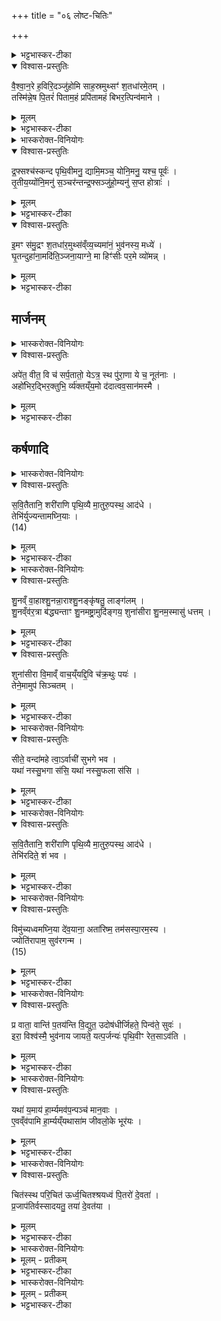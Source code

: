 +++
title = "०६ लोष्ट-चितिः"

+++
<div class="js_include" url="/vedAH_yajuH/taittirIyam/sArasvata-vibhAgaH/AraNyakam/sarva-prastutiH/04_pitR-medhAdi/06_loShTa-chitiH"  newLevelForH1="1" includeTitle="true">


<details><summary>भट्टभास्कर-टीका</summary>

1अथ लोष्टचिन्मन्त्राः ।  
तदर्थं विमते [विमिते] श्मशानायतने मध्ये  
पालाशीं त्रिविष्टकां मेधीं निघ्नन्ति,  
तस्या मूले अस्थीनि,  
शतातृण्यां च कुम्भं निदधाति,  
तस्य बिलं चर्मणा कुशैः परिणद्धं भवति,  
तस्मिन् दधि वाजिन-मिश्रम् आनयति - वैश्वानर इति ॥  
त्रिष्टुभस्सर्वाः । 
</details>

<details open><summary>विश्वास-प्रस्तुतिः</summary>

वै॒श्वा॒न॒रे ह॒विरि॒दञ्जु॑होमि साह॒स्रमुथ्सꣳ॑ श॒तधा॑रमे॒तम् ।  
तस्मि॑न्ने॒ष पि॒तरं॑ पिताम॒हं प्रपि॑तामहं बिभर॒त्पिन्व॑माने ।  
</details>

<details><summary>मूलम्</summary>

वै॒श्वा॒न॒रे ह॒विरि॒दञ्जु॑होमि साह॒स्रमुथ्सꣳ॑ श॒तधा॑रमे॒तम् ।  
तस्मि॑न्ने॒ष पि॒तरं॑ पिताम॒हं प्रपि॑तामहं बिभर॒त्पिन्व॑माने ।  
</details>

<details><summary>भट्टभास्कर-टीका</summary>

वैश्वानरे पृथिव्यां 'इयं वा अग्निवैश्वानरः' इति पार्थिवे कुम्भे इदं हविर् वाजिनमिश्रं दधि जुहोमि साहस्रं सहस्रसङ्ख्यापरिमितम् उत्सं सिकतिले प्रदेशे कराभ्यामेव खात्वा यत्र पानीयं पीयते स उत्सस् तं शतधारं तत्र यथा बह्व्यो धाराः प्रभवन्ति तद्वद् बहुदुघम् एतम् एतद् उत्सम् । सामानाधिकरण्यात् पुंस्त्वम् । प्रसिद्धिमाह - यथाऽयं प्रसिद्ध उत्सो बहुमधुधुक् एवम् इदं हविरिति तस्मिन् वैश्वानरे हुत एष उत्सः नो ऽस्माकं पित्रादीन् बिभरद् बिभर्तु । पिन्वमाने । सप्तमी प्रथमार्थे । पिन्वमानः क्षरन् । पिन्वमाने तस्मिन् वैश्वानर इति वा ।।  
</details>

<details><summary>भास्करोक्त-विनियोगः</summary>

2विक्षरन्तमभिमन्त्रयते - द्रप्स इति द्वाभ्याम् ॥ 
</details>


<details open><summary>विश्वास-प्रस्तुतिः</summary>

द्र॒फ्सश्च॑स्कन्द पृथि॒वीमनु॒ द्यामि॒मञ्च॒ योनि॒मनु॒ यश्च॒ पूर्वः॑ ।  
तृ॒तीय॒य्योंनि॒मनु॑ स॒ञ्चर॑न्तन्द्र॒फ्सञ्जु॑हो॒म्यनु॑ स॒प्त होत्राः॑ ।  
</details>

<details><summary>मूलम्</summary>

द्र॒फ्सश्च॑स्कन्द पृथि॒वीमनु॒ द्यामि॒मञ्च॒ योनि॒मनु॒ यश्च॒ पूर्वः॑ ।  
तृ॒तीय॒य्योंनि॒मनु॑ स॒ञ्चर॑न्तन्द्र॒फ्सञ्जु॑हो॒म्यनु॑ स॒प्त होत्राः॑ ।  
</details>

<details><summary>भट्टभास्कर-टीका</summary>

द्रप्सः विप्रुषश् चस्कन्द स्कन्दति । पृथिवीमनु पृथिवीं प्रति द्याम् अन्तरिक्षं च प्रति इमं च योनिं स्थानं कुम्भम् अनु प्रति यश्च पूर्वो योनिर् दधिवाजिनयोरुत्पत्तिकाले तं च प्रति । अथ यदि तृतीयो योनिर् आस्ति तमप्य् अनुसञ्चरन्तं तमेवम्भूतं द्रप्सं जुहोमि । अनुस्सादृश्ये । यथा सप्तहोत्रा होत्रादय आग्नीध्रान्तास्सोमे विप्रुड्ढोमं कुर्वन्ति तद्वत् ॥  
</details>


<details open><summary>विश्वास-प्रस्तुतिः</summary>

इ॒मꣳ स॑मु॒द्रꣳ श॒तधा॑र॒मुथ्स॑व्ँव्य॒च्यमा॑नं॒ भुव॑नस्य॒ मध्ये॑ ।  
घृ॒तन्दुहा॑ना॒मदि॑ति॒ञ्जना॒याग्ने॒ मा हिꣳ॑सीः पर॒मे व्यो॑मन्न् ।  
</details>

<details><summary>मूलम्</summary>

इ॒मꣳ स॑मु॒द्रꣳ श॒तधा॑र॒मुथ्स॑व्ँव्य॒च्यमा॑नं॒ भुव॑नस्य॒ मध्ये॑ ।  
घृ॒तन्दुहा॑ना॒मदि॑ति॒ञ्जना॒याग्ने॒ मा हिꣳ॑सीः पर॒मे व्यो॑मन्न् ।  
</details>

<details><summary>भट्टभास्कर-टीका</summary>

3इममिति ॥ समुद्रसामानाधिकरण्यात् पुंस्त्वम् । इमं हविः समुद्रवद् अक्षीयमाणं शतधारम् उत्सं तदात्मकं तद्वदुपजीव्यं भुवनवद्विस्तीर्णस्यास्य स्थानस्य मध्ये व्यच्यमानम् । अचतिर्गतिकर्मा, 'व्युक्षत् क्रूरमुदचन्त्वापः' इत्यादौ दर्शनात् । विगम्यमानं विषिच्यमानम् । उत्तरपादो लुप्तोपमः । यथा जनाय भुवनोदरवर्तिने घृतम् उदकं वृष्टिलक्षणं दुहाना क्षरन्त्य् अदितिर् देवमाता द्यौर्वा उपकरोति तादृशम् इदं हविर् हे अग्ने ! परमे व्योमान् उत्कृष्ट स्थाने गतम् । मा मा हिंसीर् अविच्छिन्नं कुरु ॥  
</details>

## मार्जनम्

<details><summary>भास्करोक्त-विनियोगः</summary>

4हरिण्या पलाशशाखया शमीशाखया वा श्मशानायतनं सम्मार्ष्टि - अपेतेति ॥ 
</details>

<details open><summary>विश्वास-प्रस्तुतिः</summary>

अपे॑त॒ वीत॒ वि च॑ सर्प॒तातो॒ येऽत्र॒ स्थ पु॑रा॒णा ये च॒ नूत॑नाः ।  
अहो॑भिर॒द्भिर॒क्तुभि॒ र्व्य॑क्तय्ँय॒मो द॑दात्वव॒सान॑मस्मै ।  
</details>

<details><summary>मूलम्</summary>

अपे॑त॒ वीत॒ वि च॑ सर्प॒तातो॒ येऽत्र॒ स्थ पु॑रा॒णा ये च॒ नूत॑नाः ।  
अहो॑भिर॒द्भिर॒क्तुभि॒ र्व्य॑क्तय्ँय॒मो द॑दात्वव॒सान॑मस्मै ।  
</details>

<details><summary>भट्टभास्कर-टीका</summary>

अत्र प्रदेशे ये पुराणास्स्थ पिशाचाश्चिरकालवासिनः ये च नूतना अभिनवाः स्थ उभयेऽपि यूयम् इतः प्रदेशाद् अपेत अपगच्छत । वीत विशेषेण दूरतरं गच्छत विसर्पत विविधं नाना गच्छत । कस्मादपगच्छाम इत्युच्यते - अहोभिर् दिवसैर् अद्भिश्च अक्तुभिः शुद्धिहेतुभिः रात्रिभिर् व्यक्तं शोधितम् । अवसानं यमो ऽस्मै प्रेताय अस्य दहनार्थं ददातु ददाति । तथैव वह्वृचाः । यम एव अवसानम् अस्मै ददात्य् अतः यूयम् अपगच्छत ॥  
</details>


## कर्षणादि
<details><summary>भास्करोक्त-विनियोगः</summary>

5अथ तस्य आयतनस्य कर्षणार्थं सीरं युनक्ति - सवितैतानीति ॥ 
</details>


<details open><summary>विश्वास-प्रस्तुतिः</summary>

स॒वि॒तैतानि॒ शरी॑राणि पृथि॒व्यै मा॒तुरु॒पस्थ॒ आद॑धे ।  
तेभि॑र्युज्यन्तामघ्नि॒याः ।  
(14)  
</details>

<details><summary>मूलम्</summary>

स॒वि॒तैतानि॒ शरी॑राणि पृथि॒व्यै मा॒तुरु॒पस्थ॒ आद॑धे ।  
तेभि॑र्युज्यन्तामघ्नि॒याः ।  
(14)  
</details>

<details><summary>भट्टभास्कर-टीका</summary>

सविता आदित्य एतानि इमानि शरीराणि पृथिव्या मातुः सर्वस्य मातृस्थानीयाया उपस्थे अङ्के आदधे आधत्तां स्थापयतु । तेभिस् तैः शरीरैर् हेतुभिस् तत्संस्कारार्थं युज्यन्ताम् । सीरे अघ्निया गावः बलीवर्दाः ॥  
</details>

<details><summary>भास्करोक्त-विनियोगः</summary>

6-7उत्तराभ्यां त्रिष्टुब्गायत्रीभ्यां कर्षति - शुनमिति ॥ 
</details>


<details open><summary>विश्वास-प्रस्तुतिः</summary>

शु॒नव्ँ वा॒हाश्शु॒नन्ना॒राश्शु॒नङ्कृ॑षतु॒ लाङ्ग॑लम् ।  
शु॒नव्ँव॑र॒त्रा ब॑द्ध्यन्ताꣳ शु॒नमष्ट्रा॒मुदि॑ङ्गय॒ शुना॑सीरा शु॒नम॒स्मासु॑ धत्तम् ।  
</details>

<details><summary>मूलम्</summary>

शु॒नव्ँ वा॒हाश्शु॒नन्ना॒राश्शु॒नङ्कृ॑षतु॒ लाङ्ग॑लम् ।  
शु॒नव्ँव॑र॒त्रा ब॑द्ध्यन्ताꣳ शु॒नमष्ट्रा॒मुदि॑ङ्गय॒ शुना॑सीरा शु॒नम॒स्मासु॑ धत्तम् ।  
</details>

<details><summary>भट्टभास्कर-टीका</summary>

वाहा बलीवर्दाः शुनं यथा तथा कर्षन्त्विति, वक्ष्यमाणं विपरिणम्यते । नारा नराश्च शुनं कर्षन्तु । लाङ्गलं च शुनं कर्षतु । करणस्य कर्तृत्वविवक्षा । वरत्रा वध्राः शुनं बध्यन्ताम् । अष्ट्रा दंष्ट्रा इह तु तदाकारं फालं ताम् उदिङ्गय उत्क्षिप । 
कर्षकं प्रत्य् एतत् शुनः वायुः सीर आदित्यः हे शुनासीरौ! युवां शुनं सुखम् अस्मासु युक्तं स्थापयतम् । अस्माकं धत्तम् ।  
</details>

<details open><summary>विश्वास-प्रस्तुतिः</summary>

शुना॑सीरा वि॒माव्ँ वाच॒य्ँयद्दि॒वि च॑क्र॒थुः पयः॑ ।  
तेने॒मामुप॑ सिञ्चतम् ।  
</details>

<details><summary>मूलम्</summary>

शुना॑सीरा वि॒माव्ँ वाच॒य्ँयद्दि॒वि च॑क्र॒थुः पयः॑ ।  
तेने॒मामुप॑ सिञ्चतम् ।  
</details>

<details><summary>भट्टभास्कर-टीका</summary>

हे शुनासीरौ! इमां वाचं   
स्तनयित्नुघोषलक्षणां यद् यदा दिव्य् अन्तरिक्षे चक्रथुः पयस् तेन तत्कालभवेन पयसा उदकेन इमां भूमिम् उपसिञ्चतम् ॥ 
</details>


<details><summary>भास्करोक्त-विनियोगः</summary>

8सीतां प्रत्यवेक्षते - सीते इति ॥ 
</details>


<details open><summary>विश्वास-प्रस्तुतिः</summary>

सीते॒ वन्दा॑महे त्वा॒ऽर्वाची॑ सुभगे भव ।  
यथा॑ नस्सु॒भगा स॑सि॒ यथा॑ नस्सु॒फला स॑सि ।  
</details>

<details><summary>मूलम्</summary>

सीते॒ वन्दा॑महे त्वा॒ऽर्वाची॑ सुभगे भव ।  
यथा॑ नस्सु॒भगा स॑सि॒ यथा॑ नस्सु॒फला स॑सि ।  
</details>

<details><summary>भट्टभास्कर-टीका</summary>

सीता लाङ्गलपद्धतिर् हे सीते! त्वां वयं वन्दामहे नमस्यामः स्तुमो वा । हे सुभगे! सौभाग्यस्य हेतुभूते ! त्वम् अर्वाच्य् अस्मदभिमुखी भव । यथा नो ऽस्मभ्यं सुभगा ससि । अस्तेः पञ्चमो लकारः । सुभगा स्याः । तथा अर्वाची भव इति ॥
</details>


<details><summary>भास्करोक्त-विनियोगः</summary>

9मध्ये कृष्टस्य अस्थिकुम्भं निदधाति - सवितेति गता ॥ 
</details>


<details open><summary>विश्वास-प्रस्तुतिः</summary>

स॒वि॒तैतानि॒ शरी॑राणि पृथि॒व्यै मा॒तुरु॒पस्थ॒ आद॑धे ।  
तेभि॑रदिते॒ शं भव ।  
</details>

<details><summary>मूलम्</summary>

स॒वि॒तैतानि॒ शरी॑राणि पृथि॒व्यै मा॒तुरु॒पस्थ॒ आद॑धे ।  
तेभि॑रदिते॒ शं भव ।  
</details>

<details><summary>भट्टभास्कर-टीका</summary>

तेभिस् तैर् अस्थिभिर् अदिते! अखण्डिते! वा द्यावापृथिवी शम्भव । सकारस्य शकारः । सम्भव सङ्गच्छस्व ॥
</details>


<details><summary>भास्करोक्त-विनियोगः</summary>

10 दक्षिणेंसे बलीवर्दान् विमुञ्चति - विमुच्यध्वम् इति ॥ 
</details>

<details open><summary>विश्वास-प्रस्तुतिः</summary>

विमु॑च्यध्वमघ्नि॒या दे॑व॒याना॒ अता॑रिष्म॒ तम॑सस्पा॒रम॒स्य ।  
ज्योति॑रापाम॒ सुव॑रगन्म ।  
(15)  
</details>

<details><summary>मूलम्</summary>

विमु॑च्यध्वमघ्नि॒या दे॑व॒याना॒ अता॑रिष्म॒ तम॑सस्पा॒रम॒स्य ।  
ज्योति॑रापाम॒ सुव॑रगन्म ।  
(15)  
</details>

<details><summary>भट्टभास्कर-टीका</summary>

हे अघ्नियाः! बलीवर्दाः! यूयं विमुक्ता भवथ । देवा यैर् यान्ति ते देवयाना अन्या वयम् अस्य तमसः पारम् अतारिष्म प्राप्तास्म तज् ज्योतिरापाम प्राप्नुयाम सुवरगन्म स्वर्गं गच्छेम ॥
</details>

<details><summary>भास्करोक्त-विनियोगः</summary>

11उदपात्रेण उदुम्बरशाखयाऽवोक्षति - प्रवाता इति । 
</details>

<details open><summary>विश्वास-प्रस्तुतिः</summary>

प्र वाता॒ वान्ति॑ प॒तय॑न्ति वि॒द्युत॒ उदोष॑धीर्जिहते॒ पिन्व॑ते॒ सुवः॑ ।  
इरा॒ विश्व॑स्मै॒ भुव॑नाय जायते॒ यत्प॒र्जन्यः॑ पृथि॒वीꣳ रेत॒साऽव॑ति ।  
</details>

<details><summary>मूलम्</summary>

प्र वाता॒ वान्ति॑ प॒तय॑न्ति वि॒द्युत॒ उदोष॑धीर्जिहते॒ पिन्व॑ते॒ सुवः॑ ।  
इरा॒ विश्व॑स्मै॒ भुव॑नाय जायते॒ यत्प॒र्जन्यः॑ पृथि॒वीꣳ रेत॒साऽव॑ति ।  
</details>

<details><summary>भट्टभास्कर-टीका</summary>

अवोक्षणबिन्दवः पर्जन्यरूपेण स्तूयन्ते - यद् यदा पर्जन्यः पृथिवीं रेतसा उदकेन अवति सन्तर्पयति तदा वाताः प्रवान्ति । विद्युतः पतयन्ति पतन्त इव द्योतन्ते । ओषधीर् ओषधय उज्जिहते उद्गच्छन्ति । सुवो ऽन्तरिक्षं पिन्वते क्षरन्ति । विश्वस्मै भुवनाय भूतजाताय अन्नं जायते ॥  
</details>


<details><summary>भास्करोक्त-विनियोगः</summary>

12पात्र्यां सर्वौषधीस्सन्न्युप्य वपति - यथेति ॥ 
</details>

<details open><summary>विश्वास-प्रस्तुतिः</summary>

यथा॑ य॒माय॑ हा॒र्म्यमव॑प॒न्पञ्च॑ मान॒वाः ।  
ए॒वव्ँव॑पामि हा॒र्म्यय्ँयथासा॑म जीवलो॒के भूर॑यः ।  
</details>

<details><summary>मूलम्</summary>

यथा॑ य॒माय॑ हा॒र्म्यमव॑प॒न्पञ्च॑ मान॒वाः ।  
ए॒वव्ँव॑पामि हा॒र्म्यय्ँयथासा॑म जीवलो॒के भूर॑यः ।  
</details>

<details><summary>भट्टभास्कर-टीका</summary>

यथा यमाय निषादपञ्चमाश्चत्वारो वर्णाः । हार्म्यं हर्म्ये भवं ब्रीह्याद्योषधिसङ्घातं पूर्वम् अवपन् उप्तवन्तः । एवम् अहमपि हार्म्यं वपामि । यथा असाम भवामः । पुत्राद्यपेक्षं बहुवचनम् । यथा वयम् अस्मिन् लोके भूरयः प्रभूता भवामस् तथा वपामीति ॥  
</details>

<details><summary>भास्करोक्त-विनियोगः</summary>

13अपरिमिताभिः शर्कराभिः परिश्रयति - चित इति ॥ 
</details>

<details open><summary>विश्वास-प्रस्तुतिः</summary>

चित॑स्स्थ परि॒चित॑ ऊर्ध्व॒चितश्श्रयध्वं पि॒तरो॑ दे॒वता॑ ।  
प्र॒जाप॑तिर्वस्सादयतु॒ तया॑ दे॒वत॑या । 
</details>

<details><summary>मूलम्</summary>

चित॑स्स्थ परि॒चित॑ ऊर्ध्व॒चितश्श्रयध्वं पि॒तरो॑ दे॒वता॑ ।  
प्र॒जाप॑तिर्वस्सादयतु॒ तया॑ दे॒वत॑या । 
</details>

<details><summary>भट्टभास्कर-टीका</summary>

हे शर्कराः! यूयं चितस्स्थ चयनाकारभूतास्स्थ । परिचितस्स्थ परिः सर्वतोभावे । अन्यत् समानम् । ऊर्ध्वं याभिश् चीयते ता ऊर्ध्वचितस्स्थ एवम्भूता यूयं श्रयध्वम् । इमं देशं युष्माकं च पितरो देवता । प्रजापतिस् त्वा सादयतु तया देवतया प्रजापत्याख्यया देवतया सहसाकाङ्क्षत्वात् 'अङ्गिरस्वद्ध्रुवा सीद' इति सर्वत्र अनुषजतीति पूर्वमुक्तत्वाच्चापेक्षते । बहुवचनेन चोहः - ध्रुवास्सीदतेति । अङ्गिरस्वद् यथा पूर्वम् अङ्गिरस ऋषेर् अस्मिन् कर्मणि ध्रुवा यूयं सीदत तथेहापि सीदतेति ॥  
</details>

<details><summary>भास्करोक्त-विनियोगः</summary>

14सिकताभिर्व्यूहति - आ प्यायस्वेति गायत्र्या ब्राह्मणस्य ॥ 
</details>


 
<details><summary>मूलम् - प्रतीकम्</summary>

आप्या॑यस्व॒
</details>


<details><summary>भट्टभास्कर-टीका</summary>

श्वैत्ययोगात् सिकतासमूहस्सोमेत्यामन्त्र्यते - हे सोम! आप्यायस्व वर्धस्व ते तुभ्यं विश्वतः सर्वतः वृष्णियं बलं समेत्व् आगच्छतु वाजस्य सङ्गथे सङ्गमे भव वाजेन च सङ्गतो भव ।।  
</details>

<details><summary>भास्करोक्त-विनियोगः</summary>

15त्रिष्टुभा राजन्यस्य - सं त इति ॥ 
</details>



<details><summary>मूलम् - प्रतीकम्</summary>

सन्ते॑ ॥ (16)  
</details>

<details><summary>भट्टभास्कर-टीका</summary>

हे सोम! ते पयांसि संयन्तु समागच्छन्तु वाजाश्च । उकारः पादपूरणः । यूयं तु वृष्णियानि बलानि च शरीराणि वा सेनालक्षणानि संयन्तु । अभिमातयः शत्रवस् तान् सहते अभिभवतीत्य् अभिमातिषाद तस्य ते एवमाप्यायमानो वर्धमानस्त्वम् अमृताय अमरणाय दिवि स्वर्गे लोके अवांस्य् अन्नान्य् उत्तमान्य् उत्कृष्टानि धिष्व प्रेतमिममभिनवं कुरु ॥  
इत्यारण्के चतुर्थे षष्ठोऽनुवाकः ॥
</details>


</div>